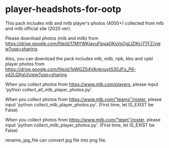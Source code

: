 # player-headshots-for-ootp
This pack includes mlb and milb player's photos (4000+) collected from mlb and milb official site (2020 ver).

Please download photos (mlb and milb) from https://drive.google.com/file/d/17MYWKiayuFlpyaOKsVsOgLlZIKcj7TFZ/view?usp=sharing.

Also, you can download the pack includes mlb, milb, npb, kbo and cpbl player photos from https://drive.google.com/file/d/1pWGZS4VAnknuytS30JFs_P6-vd2LQXgU/view?usp=sharing.

When you collect photos from https://www.mlb.com/players, please input 'python collect_all_mlb_player_photos.py'.

When you collect photos from https://www.mlb.com/"teams"/roster, please input 'python collect_mlb_player_photos.py'. (First time, let IS_EXIST be False)

When you collect photos from https://www.milb.com/"team"/roster, please input 'python collect_milb_player_photos.py'. (First time, let IS_EXIST be False)

rename_jpg_file can convert jpg file into png file.
